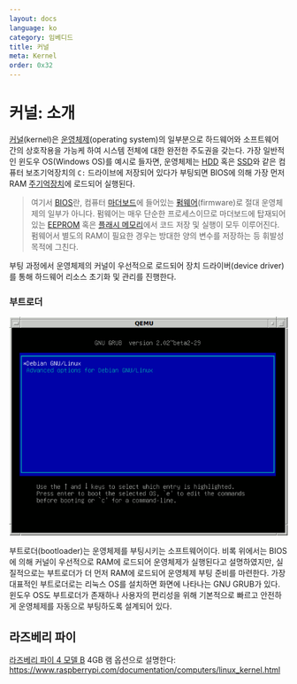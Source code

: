 ```yaml
---
layout: docs
language: ko
category: 임베디드
title: 커널
meta: Kernel
order: 0x32
---
```

# 커널: 소개
[커널](https://ko.wikipedia.org/wiki/커널_(컴퓨팅))(kernel)은 [운영체제](https://ko.wikipedia.org/wiki/운영_체제)(operating system)의 일부분으로 하드웨어와 소프트웨어 간의 상호작용을 가능케 하여 시스템 전체에 대한 완전한 주도권을 갖는다. 가장 일반적인 윈도우 OS(Windows OS)를 예시로 들자면, 운영체제는 [HDD](https://ko.wikipedia.org/wiki/하드_디스크_드라이브) 혹은 [SSD](https://ko.wikipedia.org/wiki/솔리드_스테이트_드라이브)와 같은 컴퓨터 보조기억장치의 `C:` 드라이브에 저장되어 있다가 부팅되면 BIOS에 의해 가장 먼저 RAM [주기억장치](https://ko.wikipedia.org/wiki/주기억장치)에 로드되어 실행된다.

> 여기서 [BIOS](https://ko.wikipedia.org/wiki/바이오스)란, 컴퓨터 [마더보드](https://ko.wikipedia.org/wiki/메인보드)에 들어있는 [펌웨어](https://ko.wikipedia.org/wiki/펌웨어)(firmware)로 절대 운영체제의 일부가 아니다. 펌웨어는 매우 단순한 프로세스이므로 마더보드에 탑재되어 있는 [EEPROM](https://ko.wikipedia.org/wiki/EEPROM) 혹은 [플래시 메모리](https://ko.wikipedia.org/wiki/플래시_메모리)에서 코드 저장 및 실행이 모두 이루어진다. 펌웨어서 별도의 RAM이 필요한 경우는 방대한 양의 변수를 저장하는 등 휘발성 목적에 그친다.

부팅 과정에서 운영체제의 커널이 우선적으로 로드되어 장치 드라이버(device driver)를 통해 하드웨어 리소스 초기화 및 관리를 진행한다.

### 부트로더
![GNU GRUB 부트로더<sub><i>출처: <a href="https://commons.wikimedia.org/wiki/File:Debian_Unstable_GRUB2_(2015).png">위키미디어</a></i></sub>](/images/docs/kernel/kernel_bootloader_GRUB2.png)

부트로더(bootloader)는 운영체제를 부팅시키는 소프트웨어이다. 비록 위에서는 BIOS에 의해 커널이 우선적으로 RAM에 로드되어 운영체제가 실행된다고 설명하였지만, 실질적으로는 부트로더가 더 먼저 RAM에 로드되어 운영체제 부팅 준비를 마련한다. 가장 대표적인 부트로더로는 리눅스 OS를 설치하면 화면에 나타나는 GNU GRUB가 있다. 윈도우 OS도 부트로더가 존재하나 사용자의 편리성을 위해 기본적으로 빠르고 안전하게 운영체제를 자동으로 부팅하도록 설계되어 있다.

## 라즈베리 파이
[라즈베리 파이 4 모델 B](https://www.raspberrypi.com/products/raspberry-pi-4-model-b/) 4GB 램 옵션으로 설명한다: https://www.raspberrypi.com/documentation/computers/linux_kernel.html
